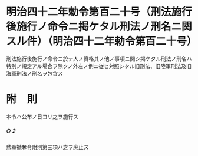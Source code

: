 # 明治四十二年勅令第百二十号（刑法施行後施行ノ命令ニ掲ケタル刑法ノ刑名ニ関スル件）（明治四十二年勅令第百二十号）
刑法施行後施行ノ命令ニ於テ人ノ資格其ノ他ノ事項ニ関シ掲ケタル刑法ノ刑名ハ特別ノ規定アル場合ヲ除クノ外左ノ例ニ従ヒ対照シタル旧刑法、旧陸軍刑法及旧海軍刑法ノ刑名ヲ包含ス
# 附　則
本令ハ公布ノ日ヨリ之ヲ施行ス
##### ○２
勲章褫奪令附則第三項ハ之ヲ廃止ス
